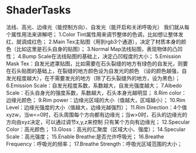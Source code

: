 # ShaderTasks
法线、高光、边缘光（能控制方向）、自发光（能开启和关闭呼吸光）
我们就从每个属性用法来讲解吧；
1.Color Tint属性用来调节整体的色调，比如想让整体发红，就调成红色；
2.Main Tex主贴图（用到rgb3个通道），决定了材质本身的颜色（比如这里是石头自身的贴图）；
3.Normal Map法线贴图，表现物体的凸凹性；
4.Bump Scale在法线贴图的基础上，决定凸凹程度的大小；
5.Emission Mask Tex：自发光遮罩贴图，比如需要在石头裂缝的地方有绿色的自发光，则要在石头贴图的基础上，在裂缝的地方颜色设为自发光的颜色
（设的颜色越强，自发光程度越大），在不需要发光的地方（除了石头裂缝外的地方，设为黑色）；
6.Emission Scale：自发光程度系数，系数越大，自发光强度越大；
7.Albedo Scale：石头自身光的强度系数，系数越大，石头本身光越明显；
8.Rim color：边缘光颜色；
9.Rim power：边缘光区域的大小（值越大，区域越小）；
10.Rim Level：边缘光强度的大小（值越大，边缘光越强烈）；
11.Rim Direction：4个值xyzw，当w<=0时，石头周围每个方向都有边缘光；当w>0时，石头的边缘光的方向由xyz决定，可以通过调节x,y,z来控制
只有某个方向有边缘光；
12.Specular Color：高光颜色；
13.Gloss：高光的汇聚度（区域大小、强度）；
14.Specular Scale：高光强度；
15.Enable Breathe:是否允许呼吸光；
16.Breathe Frequency：呼吸光的频率；
17.Breathe Strength：呼吸光区域范围的大小；
